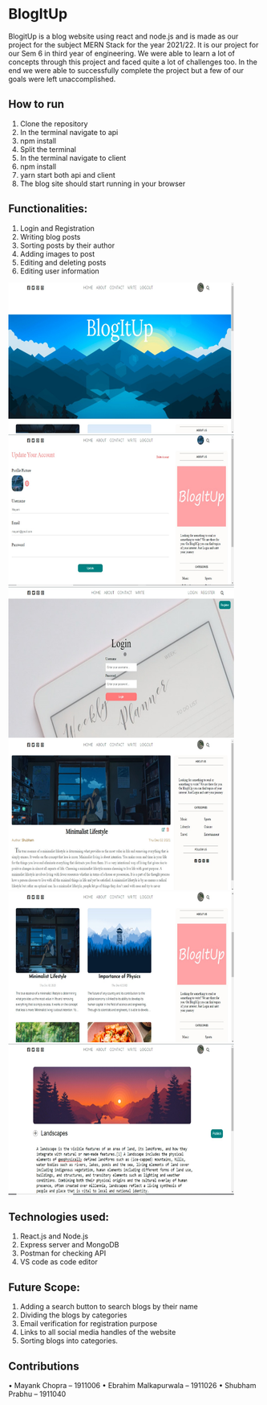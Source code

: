 # BlogItUp

BlogitUp is a blog website using react and node.js and is made as our project for the subject MERN Stack for the year 2021/22. It is our project for our Sem 6 in third year of engineering. We were able to learn a lot of concepts through this project and faced quite a lot of challenges too. In the end we were able to successfully complete the project but a few of our goals were left unaccomplished.

## How to run
1.	Clone the repository
2.	In the terminal navigate to api
3.	npm install
4.	Split the terminal
5.	In the terminal navigate to client
6.	npm install
7.	yarn start both api and client
8.	The blog site should start running in your browser

## Functionalities:
1.	Login and Registration
2.	Writing blog posts
3.	Sorting posts by their author
4.	Adding images to post
5.	Editing and deleting posts
6.	Editing user information

<img src="https://github.com/Mayank7832/Images-resizing/blob/main/Mainscreen.jpeg" width="450" height = "300" />  <img src="https://github.com/Mayank7832/Images-resizing/blob/main/Profile.jpeg" width="450" height = "300" />
<img src="https://github.com/Mayank7832/Images-resizing/blob/main/blog1.jpeg" width="450" height = "300" /> <img src="https://github.com/Mayank7832/Images-resizing/blob/main/blog2.jpeg" width="450" height = "300" />
<img src="https://github.com/Mayank7832/Images-resizing/blob/main/blog3.jpeg" width="450" height = "300" /> <img src="https://github.com/Mayank7832/Images-resizing/blob/main/blog4.jpeg" width="450" height = "300" />



## Technologies used:
1.	React.js and Node.js
2.	Express server and MongoDB
3.	Postman for checking API
4.	VS code as code editor

## Future Scope:
1.	Adding a search button to search blogs by their name
2.	Dividing the blogs by categories
3.	Email verification for registration purpose
4.	Links to all social media handles of the website
5.	Sorting blogs into categories.

## Contributions 
•	Mayank Chopra  – 1911006
•	Ebrahim Malkapurwala – 1911026
•	Shubham Prabhu – 1911040 
